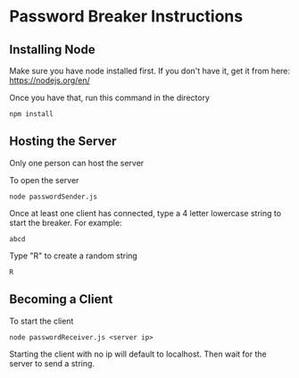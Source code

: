 # Password Breaker Instructions

## Installing Node
Make sure you have node installed first. If you don't have it, get it from here: https://nodejs.org/en/

Once you have that, run this command in the directory
```
npm install
```

## Hosting the Server

Only one person can host the server

To open the server 
```
node passwordSender.js
```
Once at least one client has connected, type a 4 letter lowercase string to start the breaker. For example:
```
abcd
```
Type "R" to create a random string
```
R
```

## Becoming a Client

To start the client
```
node passwordReceiver.js <server ip>
```
Starting the client with no ip will default to localhost. Then wait for the server to send a string.